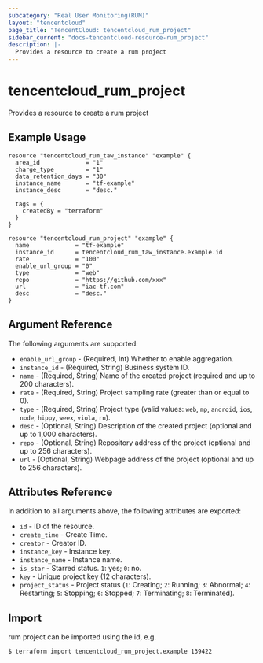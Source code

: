 ```yaml
---
subcategory: "Real User Monitoring(RUM)"
layout: "tencentcloud"
page_title: "TencentCloud: tencentcloud_rum_project"
sidebar_current: "docs-tencentcloud-resource-rum_project"
description: |-
  Provides a resource to create a rum project
---
```


# tencentcloud_rum_project

Provides a resource to create a rum project

## Example Usage

```hcl
resource "tencentcloud_rum_taw_instance" "example" {
  area_id             = "1"
  charge_type         = "1"
  data_retention_days = "30"
  instance_name       = "tf-example"
  instance_desc       = "desc."

  tags = {
    createdBy = "terraform"
  }
}

resource "tencentcloud_rum_project" "example" {
  name             = "tf-example"
  instance_id      = tencentcloud_rum_taw_instance.example.id
  rate             = "100"
  enable_url_group = "0"
  type             = "web"
  repo             = "https://github.com/xxx"
  url              = "iac-tf.com"
  desc             = "desc."
}
```

## Argument Reference

The following arguments are supported:

* `enable_url_group` - (Required, Int) Whether to enable aggregation.
* `instance_id` - (Required, String) Business system ID.
* `name` - (Required, String) Name of the created project (required and up to 200 characters).
* `rate` - (Required, String) Project sampling rate (greater than or equal to 0).
* `type` - (Required, String) Project type (valid values: `web`, `mp`, `android`, `ios`, `node`, `hippy`, `weex`, `viola`, `rn`).
* `desc` - (Optional, String) Description of the created project (optional and up to 1,000 characters).
* `repo` - (Optional, String) Repository address of the project (optional and up to 256 characters).
* `url` - (Optional, String) Webpage address of the project (optional and up to 256 characters).

## Attributes Reference

In addition to all arguments above, the following attributes are exported:

* `id` - ID of the resource.
* `create_time` - Create Time.
* `creator` - Creator ID.
* `instance_key` - Instance key.
* `instance_name` - Instance name.
* `is_star` - Starred status. `1`: yes; `0`: no.
* `key` - Unique project key (12 characters).
* `project_status` - Project status (`1`: Creating; `2`: Running; `3`: Abnormal; `4`: Restarting; `5`: Stopping; `6`: Stopped; `7`: Terminating; `8`: Terminated).



## Import

rum project can be imported using the id, e.g.
```
$ terraform import tencentcloud_rum_project.example 139422
```

